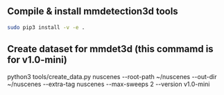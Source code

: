 
## Compile & install mmdetection3d tools
```bash
sudo pip3 install -v -e .
```

## Create dataset for mmdet3d (this commamd is for v1.0-mini)
python3 tools/create_data.py nuscenes --root-path ~/nuscenes --out-dir ~/nuscenes --extra-tag nuscenes --max-sweeps 2 --version v1.0-mini

